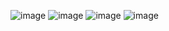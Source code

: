 
![image](https://github.com/user-attachments/assets/c0c1325f-52ac-4c6d-b42d-45a0dd866b18)
![image](https://github.com/user-attachments/assets/5927bdad-03dc-4b91-a706-3ea96ef5c2ba)
![image](https://github.com/user-attachments/assets/acb8e46f-9b73-4676-8ef9-9ca7295f0251)
![image](https://github.com/user-attachments/assets/dc22dd83-df76-4212-bad1-98f93d34c157)
